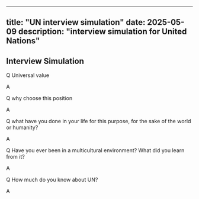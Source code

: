 
---
title: "UN interview simulation"
date: 2025-05-09
description: "interview simulation for United Nations"
---

## Interview Simulation
Q Universal value

A

Q why choose this position

A

Q what have you done in your life for this purpose, for the sake of the world or humanity?

A 

Q Have you ever been in a multicultural environment? What did you learn from it?

A

Q How much do you know about UN?

A

